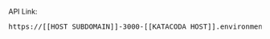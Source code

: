 API Link: <pre>https://[[HOST_SUBDOMAIN]]-3000-[[KATACODA_HOST]].environments.katacoda.com/</pre>

 
